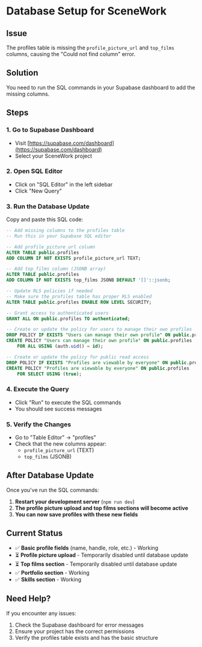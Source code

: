 # Database Setup for SceneWork

## Issue
The profiles table is missing the `profile_picture_url` and `top_films` columns, causing the "Could not find column" error.

## Solution
You need to run the SQL commands in your Supabase dashboard to add the missing columns.

## Steps

### 1. Go to Supabase Dashboard
- Visit [https://supabase.com/dashboard](https://supabase.com/dashboard)
- Select your SceneWork project

### 2. Open SQL Editor
- Click on "SQL Editor" in the left sidebar
- Click "New Query"

### 3. Run the Database Update
Copy and paste this SQL code:

```sql
-- Add missing columns to the profiles table
-- Run this in your Supabase SQL editor

-- Add profile_picture_url column
ALTER TABLE public.profiles 
ADD COLUMN IF NOT EXISTS profile_picture_url TEXT;

-- Add top_films column (JSONB array)
ALTER TABLE public.profiles 
ADD COLUMN IF NOT EXISTS top_films JSONB DEFAULT '[]'::jsonb;

-- Update RLS policies if needed
-- Make sure the profiles table has proper RLS enabled
ALTER TABLE public.profiles ENABLE ROW LEVEL SECURITY;

-- Grant access to authenticated users
GRANT ALL ON public.profiles TO authenticated;

-- Create or update the policy for users to manage their own profiles
DROP POLICY IF EXISTS "Users can manage their own profile" ON public.profiles;
CREATE POLICY "Users can manage their own profile" ON public.profiles
    FOR ALL USING (auth.uid() = id);

-- Create or update the policy for public read access
DROP POLICY IF EXISTS "Profiles are viewable by everyone" ON public.profiles;
CREATE POLICY "Profiles are viewable by everyone" ON public.profiles
    FOR SELECT USING (true);
```

### 4. Execute the Query
- Click "Run" to execute the SQL commands
- You should see success messages

### 5. Verify the Changes
- Go to "Table Editor" → "profiles"
- Check that the new columns appear:
  - `profile_picture_url` (TEXT)
  - `top_films` (JSONB)

## After Database Update

Once you've run the SQL commands:

1. **Restart your development server** (`npm run dev`)
2. **The profile picture upload and top films sections will become active**
3. **You can now save profiles with these new fields**

## Current Status

- ✅ **Basic profile fields** (name, handle, role, etc.) - Working
- ⏳ **Profile picture upload** - Temporarily disabled until database update
- ⏳ **Top films section** - Temporarily disabled until database update
- ✅ **Portfolio section** - Working
- ✅ **Skills section** - Working

## Need Help?

If you encounter any issues:
1. Check the Supabase dashboard for error messages
2. Ensure your project has the correct permissions
3. Verify the profiles table exists and has the basic structure
